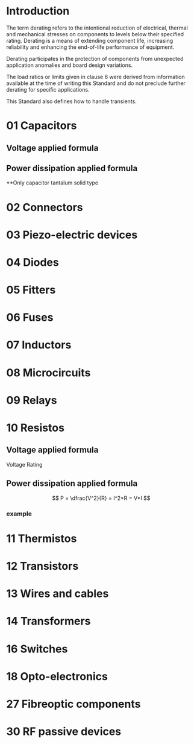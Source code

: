 # Introduction
The term derating refers to the intentional reduction of electrical, thermal
and mechanical stresses on components to levels below their specified rating.
Derating is a means of extending component life, increasing reliability and
enhancing the end-of-life performance of equipment.  

Derating participates in the protection of components from unexpected
application anomalies and board design variations.  

The load ratios or limits given in clause 6 were derived from information
available at the time of writing this Standard and do not preclude further
derating for specific applications.  

This Standard also defines how to handle transients.

# 01 Capacitors
## Voltage applied formula

## Power dissipation applied formula
**Only capacitor tantalum solid type

# 02 Connectors

# 03 Piezo-electric devices

# 04 Diodes

# 05 Fitters

# 06 Fuses

# 07 Inductors

# 08 Microcircuits

# 09 Relays

# 10 Resistos
## Voltage applied formula
Voltage Rating

## Power dissipation applied formula
$$ P = \dfrac{V^2}{R} = I^2*R = V*I $$

### example

# 11 Thermistos

# 12 Transistors

# 13 Wires and cables

# 14 Transformers

# 16 Switches

# 18 Opto-electronics

# 27 Fibreoptic components

# 30 RF passive devices